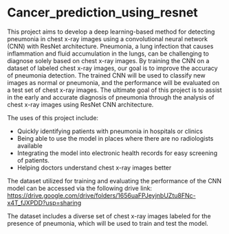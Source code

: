 # Cancer_prediction_using_resnet
This project aims to develop a deep learning-based method for detecting pneumonia in chest x-ray images using a convolutional neural network (CNN) with ResNet architecture. Pneumonia, a lung infection that causes inflammation and fluid accumulation in the lungs, can be challenging to diagnose solely based on chest x-ray images. By training the CNN on a dataset of labeled chest x-ray images, our goal is to improve the accuracy of pneumonia detection. The trained CNN will be used to classify new images as normal or pneumonia, and the performance will be evaluated on a test set of chest x-ray images. The ultimate goal of this project is to assist in the early and accurate diagnosis of pneumonia through the analysis of chest x-ray images using ResNet CNN architecture.

The uses of this project include:

<ul>
<li>Quickly identifying patients with pneumonia in hospitals or clinics</li>
<li>Being able to use the model in places where there are no radiologists available</li>
<li>Integrating the model into electronic health records for easy screening of patients.</li>
<li>Helping doctors understand chest x-ray images better</li>
</ul>

The dataset utilized for training and evaluating the performance of the CNN model can be accessed via the following drive link: 
https://drive.google.com/drive/folders/1656uaFPJeyjnbUZtu8FNc-x4T_fJXPDD?usp=sharing <br>

The dataset includes a diverse set of chest x-ray images labeled for the presence of pneumonia, which will be used to train and test the model.
